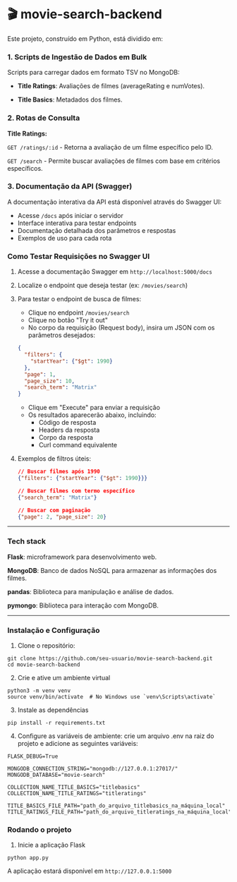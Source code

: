 # 🎬 movie-search-backend

Este projeto, construído em Python, está dividido em:

### 1. Scripts de Ingestão de Dados em Bulk
Scripts para carregar dados em formato TSV no MongoDB:

- **Title Ratings**: Avaliações de filmes (averageRating e numVotes).

- **Title Basics**: Metadados dos filmes.


### 2. Rotas de Consulta
**Title Ratings:**

`GET /ratings/:id` - Retorna a avaliação de um filme específico pelo ID.

`GET /search` - Permite buscar avaliações de filmes com base em critérios específicos.


### 3. Documentação da API (Swagger)
A documentação interativa da API está disponível através do Swagger UI:

- Acesse `/docs` após iniciar o servidor
- Interface interativa para testar endpoints
- Documentação detalhada dos parâmetros e respostas
- Exemplos de uso para cada rota


### Como Testar Requisições no Swagger UI

1. Acesse a documentação Swagger em `http://localhost:5000/docs`

2. Localize o endpoint que deseja testar (ex: `/movies/search`)

3. Para testar o endpoint de busca de filmes:
   - Clique no endpoint `/movies/search`
   - Clique no botão "Try it out"
   - No corpo da requisição (Request body), insira um JSON com os parâmetros desejados:
   ```json
   {
     "filters": {
       "startYear": {"$gt": 1990}
     },
     "page": 1,
     "page_size": 10,
     "search_term": "Matrix"
   }
   ```
   - Clique em "Execute" para enviar a requisição
   - Os resultados aparecerão abaixo, incluindo:
     - Código de resposta
     - Headers da resposta
     - Corpo da resposta
     - Curl command equivalente

4. Exemplos de filtros úteis:
   ```json
   // Buscar filmes após 1990
   {"filters": {"startYear": {"$gt": 1990}}}

   // Buscar filmes com termo específico
   {"search_term": "Matrix"}

   // Buscar com paginação
   {"page": 2, "page_size": 20}
   ```


---


### Tech stack
**Flask**: microframework para desenvolvimento web.

**MongoDB**: Banco de dados NoSQL para armazenar as informações dos filmes.

**pandas**: Biblioteca para manipulação e análise de dados.

**pymongo**: Biblioteca para interação com MongoDB.


---


### Instalação e Configuração

1. Clone o repositório:

```
git clone https://github.com/seu-usuario/movie-search-backend.git
cd movie-search-backend
```

2. Crie e ative um ambiente virtual

```
python3 -m venv venv
source venv/bin/activate  # No Windows use `venv\Scripts\activate`
```


3. Instale as dependências
```
pip install -r requirements.txt
```

4. Configure as variáveis de ambiente: crie um arquivo .env na raiz do projeto e adicione as seguintes variáveis:

```
FLASK_DEBUG=True

MONGODB_CONNECTION_STRING="mongodb://127.0.0.1:27017/"
MONGODB_DATABASE="movie-search"

COLLECTION_NAME_TITLE_BASICS="titlebasics"
COLLECTION_NAME_TITLE_RATINGS="titleratings"

TITLE_BASICS_FILE_PATH="path_do_arquivo_titlebasics_na_máquina_local"
TITLE_RATINGS_FILE_PATH="path_do_arquivo_titleratings_na_máquina_local"

```

### Rodando o projeto

1. Inicie a aplicação Flask

```
python app.py
```

A aplicação estará disponível em `http://127.0.0.1:5000`
